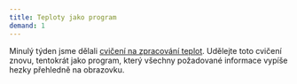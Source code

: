 ```yaml
---
title: Teploty jako program
demand: 1
---
```


Minulý týden jsme dělali [cvičení na zpracování teplot](text-chroustani#excs>seznam-teplot). Udělejte toto cvičení znovu, tentokrát jako program, který všechny požadované informace vypíše hezky přehledně na obrazovku.
